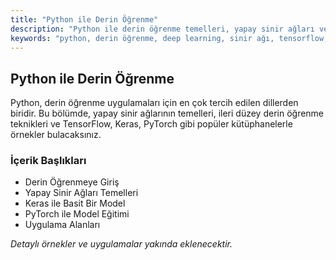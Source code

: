 ```yaml
---
title: "Python ile Derin Öğrenme"
description: "Python ile derin öğrenme temelleri, yapay sinir ağları ve popüler kütüphaneler."
keywords: "python, derin öğrenme, deep learning, sinir ağı, tensorflow, keras, pytorch"
---
```


## Python ile Derin Öğrenme

Python, derin öğrenme uygulamaları için en çok tercih edilen dillerden biridir. Bu bölümde, yapay sinir ağlarının temelleri, ileri düzey derin öğrenme teknikleri ve TensorFlow, Keras, PyTorch gibi popüler kütüphanelerle örnekler bulacaksınız.

### İçerik Başlıkları
- Derin Öğrenmeye Giriş
- Yapay Sinir Ağları Temelleri
- Keras ile Basit Bir Model
- PyTorch ile Model Eğitimi
- Uygulama Alanları

*Detaylı örnekler ve uygulamalar yakında eklenecektir.* 